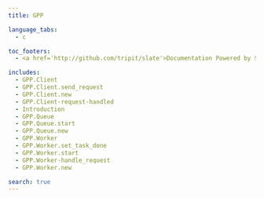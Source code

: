 ```yaml
---
title: GPP

language_tabs:
  - c

toc_footers:
  - <a href='http://github.com/tripit/slate'>Documentation Powered by Slate</a>

includes:
  - GPP.Client
  - GPP.Client.send_request
  - GPP.Client.new
  - GPP.Client-request-handled
  - Introduction
  - GPP.Queue
  - GPP.Queue.start
  - GPP.Queue.new
  - GPP.Worker
  - GPP.Worker.set_task_done
  - GPP.Worker.start
  - GPP.Worker-handle_request
  - GPP.Worker.new

search: true
---
```

